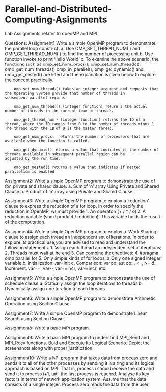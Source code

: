 # Parallel-and-Distributed-Computing-Asignments
Lab Assignments related to openMP and MPI.

Questions:
  Assignment1:
    Write a simple OpenMP program to demonstrate the parallel loop construct.
      a. Use OMP_SET_THREAD_NUM( ) and OMP_GET_THREAD_NUM( ) to find the number of processing unit
      b. Use function invoke to print ‘Hello World’
      c. To examine the above scenario, the functions such as omp_get_num_procs(), omp_set_num_threads(), omp_get_num_threads(),                  omp_in_parallel(), omp_get_dynamic() and omp_get_nested() are listed and the explanation is given below to explore the concept          practically.

        omp_set_num_threads() takes an integer argument and requests that the Operating System provide that number of threads in                 subsequent parallel regions.

        omp_get_num_threads() (integer function) return s the actual number of threads in the current team of threads.

        omp_get_thread_num() (integer function) returns the ID of a thread, where the ID ranges from 0 to the number of threads minus 1.         The thread with the ID of 0 is the master thread.

        omp_get_num_procs() returns the number of processors that are available when the function is called.

        omp_get_dynamic() returns a value that indicates if the number of threads available in subsequent parallel region can be                 adjusted by the run time.

        omp_get_nested() returns a value that indicates if nested parallelism is enabled.

  Assignment2:
    Write a simple OpenMP program to demonstrate the use of for, private and shared clause.
      a. Sum of ‘n’ array Using Private and Shared Clause
      b. Product of ‘n’ array using Private and Shared Clause
      
  Assignment3:
    Write a simple OpenMP program to employ a ‘reduction’ clause to express the reduction of a for loop. In order to specify the             reduction in OpenMP, we must provide
      1. An operation (+ / * / o)
      2. A reduction variable (sum / product / reduction). This variable holds the result of the computation.
      
  Assignment4:
    Write a simple OpenMP program to employ a ‘Work Sharing’ clause to assign each thread an
    independent set of iterations. In order to explore its practical use, you are advised to read and understand the following               statements.
      1. Assign each thread an independent set of iterations;
      2. Threads must wait at the end
      3. Can combine the directives:
      4. #pragma omp parallel for
      5. Only simple kinds of for loops:
        a. Only one signed integer variable
        b. Initialization: var=init
        c. Comparison: var op last op: , <=, >=
        d. Increment: var++, var--, var+=incr, var-=incr, etc.
  
  Assignment5:
    Write a simple OpenMP program to demonstrate the use of schedule clause
      a. Statically assign the loop iterations to threads
      b. Dynamically assign one iteration to each threads
      
  Assignment6:
    Write a simple OpenMP program to demonstrate Arithmetic Operation using Section Clause.
  
  Assignment7:
    Write a simple OpenMP program to demonstrate Linear Search using Section Clause.
    
  Assignment8:
    Write a basic MPI program.
  
  Assignment9:
    Write a basic MPI program to understand MPI_Send and MPI_Recv functions. Build and Execute Its Logical Scenario. Depict the             screenshots along with proper justification.
  
  Assignment10:
    Write a MPI program that takes data from process zero and sends it to all of the other processes by sending it in a ring and its         logical approach is based on MPI. That is, process i should receive the data and send it to process i+1, until the last                 process is reached. Analyse its key factors in terms of network application system. Assume that the data consists of a single           integer. Process zero reads the data from the user.
  

